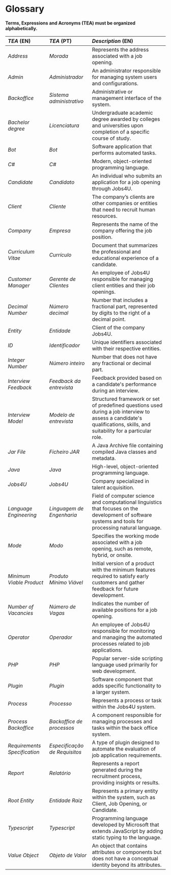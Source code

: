 # Glossary

**Terms, Expressions and Acronyms (TEA) must be organized alphabetically.**

| **_TEA_** (EN)               | **_TEA_** (PT)                | **_Description_** (EN)                                                                                                                                                 |                                       
|:-----------------------------|:------------------------------|:-----------------------------------------------------------------------------------------------------------------------------------------------------------------------|
| *Address*                    | *Morada*                      | Represents the address associated with a job opening.                                                                                                                  |
| *Admin*                      | *Administrador*               | An administrator responsible for managing system users and configurations.                                                                                             |
| *Backoffice*                 | *Sistema administrativo*      | Administrative or management interface of the system.                                                                                                                  |
| *Bachelor degree*            | *Licenciatura*                | Undergraduate academic degree awarded by colleges and universities upon completion of a specific course of study.                                                      | 
| *Bot*                        | *Bot*                         | Software application that performs automated tasks.                                                                                                                    |
| *C#*                         | *C#*                          | Modern, object-oriented programming language.                                                                                                                          |
| *Candidate*                  | *Candidato*                   | An individual who submits an application for a job opening through Jobs4U.                                                                                             |
| *Client*                     | *Cliente*                     | The company’s clients are other companies or entities that need to recruit human resources.                                                                            |
| *Company*                    | *Empresa*                     | Represents the name of the company offering the job position.                                                                                                          |
| *Curriculum Vitae*           | *Currículo*                   | Document that summarizes the professional and educational experience of a candidate.                                                                                   |
| *Customer Manager*           | *Gerente de Clientes*         | An employee of Jobs4U responsible for managing client entities and their job openings.                                                                                 |
| *Decimal Number*             | *Número decimal*              | Number that includes a fractional part, represented by digits to the right of a decimal point.                                                                         |
| *Entity*                     | *Entidade*                    | Client of the company Jobs4U.                                                                                                                                          |
| *ID*                         | *Identificador*               | Unique identifiers associated with their respective entities.                                                                                                          |
| *Integer Number*             | *Número inteiro*              | Number that does not have any fractional or decimal part.                                                                                                              |
| *Interview Feedback*         | *Feedback da entrevista*      | Feedback provided based on a candidate's performance during an interview.                                                                                              |
| *Interview Model*            | *Modelo de entrevista*        | Structured framework or set of predefined questions used during a job interview to assess a candidate's qualifications, skills, and suitability for a particular role. |
| *Jar File*                   | *Ficheiro JAR*                | A Java Archive file containing compiled Java classes and metadata.                                                                                                     |
| *Java*                       | *Java*                        | High-level, object-oriented programming language.                                                                                                                      |
| *Jobs4U*                     | *Jobs4U*                      | Company specialized in talent acquisition.                                                                                                                             |
| *Language Engineering*       | *Linguagem de Engenharia*     | Field of computer science and computational linguistics that focuses on the development of software systems and tools for processing natural language.                 |
| *Mode*                       | *Modo*                        | Specifies the working mode associated with a job opening, such as remote, hybrid, or onsite.                                                                           |
| *Minimum Viable Product*     | *Produto Mínimo Viável*       | Initial version of a product with the minimum features required to satisfy early customers and gather feedback for future development.                                 |
| *Number of Vacancies*        | *Número de Vagas*             | Indicates the number of available positions for a job opening.                                                                                                         |
| *Operator*                   | *Operador*                    | An employee of Jobs4U responsible for monitoring and managing the automated processes related to job applications.                                                     |
| *PHP*                        | *PHP*                         | Popular server-side scripting language used primarily for web development.                                                                                             | 
| *Plugin*                     | *Plugin*                      | Software component that adds specific functionality to a larger system.                                                                                                |
| *Process*                    | *Processo*                    | Represents a process or task within the Jobs4U system.                                                                                                                 |
| *Process Backoffice*         | *Backoffice de processos*     | A component responsible for managing processes and tasks within the back office system.                                                                                |
| *Requirements Specification* | *Especificação de Requisitos* | A type of plugin designed to automate the evaluation of job application requirements.                                                                                  |
| *Report*                     | *Relatório*                   | Represents a report generated during the recruitment process, providing insights or results.                                                                           |
| *Root Entity*                | *Entidade Raiz*               | Represents a primary entity within the system, such as Client, Job Opening, or Candidate.                                                                              | 
| *Typescript*                 | *Typescript*                  | Programming language developed by Microsoft that extends JavaScript by adding static typing to the language.                                                           |
| *Value Object*               | *Objeto de Valor*             | An object that contains attributes or components but does not have a conceptual identity beyond its attributes.                                                        |
